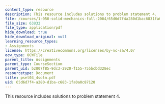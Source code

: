 ```yaml
---
content_type: resource
description: This resource includes solutions to problem statement 4.
file: /courses/1-050-solid-mechanics-fall-2004/65d6d7f4a280d1bac6831fa0a0c87120_pset04_4soln.pdf
file_size: 63832
file_type: application/pdf
hide_download: true
hide_download_original: null
learning_resource_types:
- Assignments
license: https://creativecommons.org/licenses/by-nc-sa/4.0/
ocw_type: OCWFile
parent_title: Assignments
parent_type: CourseSection
parent_uid: b2807f85-9dc3-2920-f155-75bbcbd328ec
resourcetype: Document
title: pset04_4soln.pdf
uid: 65d6d7f4-a280-d1ba-c683-1fa0a0c87120
---
```

This resource includes solutions to problem statement 4.